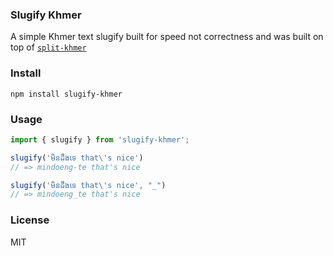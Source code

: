 ### Slugify Khmer

A simple Khmer text slugify built for speed not correctness and was built on top of [`split-khmer`](https://github.com/seanghay/split-khmer)

### Install
```
npm install slugify-khmer
```

### Usage

```javascript
import { slugify } from 'slugify-khmer';

slugify('មិនដឹងទេ that\'s nice') 
// => mindoeng-te that's nice

slugify('មិនដឹងទេ that\'s nice', "_") 
// => mindoeng_te that's nice
```

### License 

MIT

